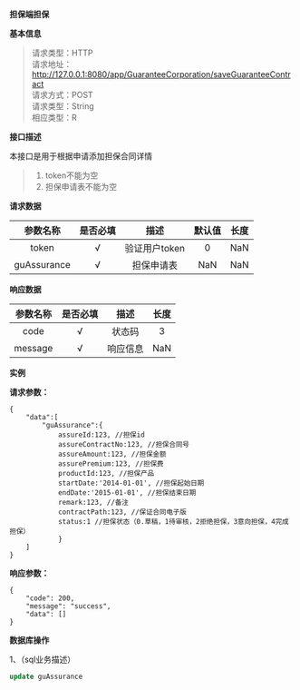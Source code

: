 **担保端担保**


**基本信息**

>请求类型：HTTP</br>
>请求地址：http://127.0.0.1:8080/app/GuaranteeCorporation/saveGuaranteeContract</br>
>请求方式：POST</br>
>请求类型：String</br>
>相应类型：R</br>

**接口描述**

本接口是用于根据申请添加担保合同详情
>1. token不能为空
>2. 担保申请表不能为空

**请求数据**

参数名称|是否必填|描述|默认值|长度
:-:|:-:|:-:|:-:|:-:
token|√|验证用户token|0|NaN|
guAssurance|√|担保申请表|NaN|NaN|

**响应数据**

参数名称|是否必填|描述|长度
:-:|:-:|:-:|:-:
code|√|状态码|3|
message|√|响应信息|NaN|

**实例**

**请求参数：**

```
{
	"data":[
		"guAssurance":{
			assureId:123, //担保id
			assureContractNo:123, //担保合同号
			assureAmount:123, //担保金额
			assurePremium:123, //担保费
			productId:123, //担保产品
			startDate:'2014-01-01', //担保起始日期
			endDate:'2015-01-01', //担保结束日期
			remark:123, //备注
			contractPath:123, //保证合同电子版
			status:1 //担保状态（0.草稿，1待审核，2拒绝担保，3意向担保，4完成担保）
			}
	]
}
```

**响应参数：**

```
{
	"code": 200,
	"message": "success",
	"data": []
}
```
**数据库操作**

1、（sql业务描述）
```sql
update guAssurance
```